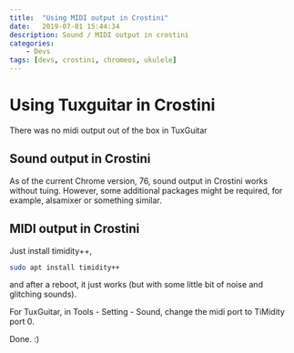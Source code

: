 ```yaml
---
title:  "Using MIDI output in Crostini"
date:   2019-07-01 15:44:34
description: Sound / MIDI output in crostini
categories: 
    - Devs
tags: [devs, crostini, chromeos, ukulele]
---
```


# Using Tuxguitar in Crostini
There was no midi output out of the box in TuxGuitar

## Sound output in Crostini
As of the current Chrome version, 76, sound output in Crostini works without tuing. However, some additional packages might be required, for example, alsamixer or something similar.

## MIDI output in Crostini
Just install timidity++,
```bash
sudo apt install timidity++
```
and after a reboot, it just works (but with some little bit of noise and glitching sounds).

For TuxGuitar, in Tools - Setting - Sound, change the midi port to TiMidity port 0.

Done. :)